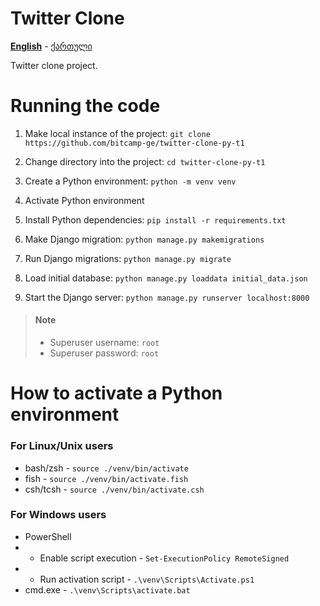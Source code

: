 # Twitter Clone

**[English][en]** - [ქართული][ge]

Twitter clone project.

# Running the code

1. Make local instance of the project: `git clone https://github.com/bitcamp-ge/twitter-clone-py-t1`
0. Change directory into the project: `cd twitter-clone-py-t1`
0. Create a Python environment: `python -m venv venv`
0. Activate Python environment
0. Install Python dependencies: `pip install -r requirements.txt`
0. Make Django migration: `python manage.py makemigrations`
0. Run Django migrations: `python manage.py migrate`

0. Load initial database: `python manage.py loaddata initial_data.json`
0. Start the Django server: `python manage.py runserver localhost:8000`

> #### Note
> - Superuser username: `root`
> - Superuser password: `root`

# How to activate a Python environment

### For Linux/Unix users
- bash/zsh - `source ./venv/bin/activate`
- fish - `source ./venv/bin/activate.fish`
- csh/tcsh - `source ./venv/bin/activate.csh`

### For Windows users
- PowerShell
- - Enable script execution - `Set-ExecutionPolicy RemoteSigned`
- - Run activation script - `.\venv\Scripts\Activate.ps1`
- cmd.exe - `.\venv\Scripts\activate.bat`

[en]: https://github.com/bitcamp-ge/twitter-clone-py-t1#readme
[ge]: README.ge.md
